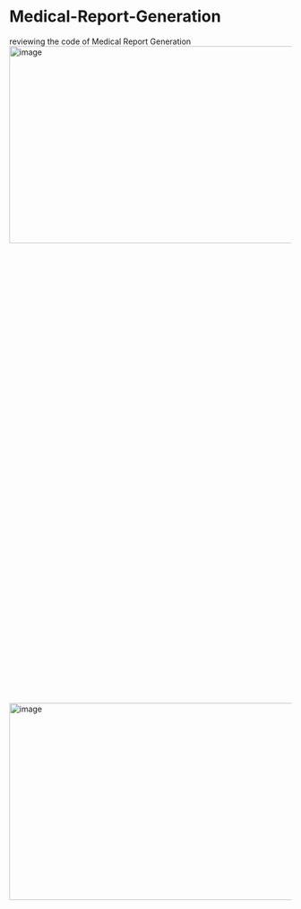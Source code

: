 # Medical-Report-Generation
reviewing the code of Medical Report Generation
<img width="1026" alt="image" src="https://user-images.githubusercontent.com/88447983/188569661-079a686e-8f81-4783-a217-c94654fb311e.png" width="30%" height="30%">
<img width="1028" alt="image" src="https://user-images.githubusercontent.com/88447983/188569706-932f207b-6046-4c99-a8f1-c2e50a161522.png" width="30%" height="30%">
